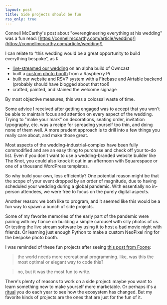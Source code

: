 ```yaml
---
layout: post
title: Side projects should be fun
rss_only: true
---
```

Connell McCarthy's post about "overengineering everything at his wedding" was a fun read: [https://connellmccarthy.com/article/wedding/](https://connellmccarthy.com/article/wedding/)

I can relate to “this wedding would be a great opportunity to build everything bespoke”, as I:

- [live-streamed our wedding](/indieweb-wedding-livestream) on an alpha build of Owncast
- built a [custom photo booth](/photo-booth) from a Raspberry Pi
- built our website and RSVP system with a Firebase and Airtable backend (probably should have blogged about that too!)
- crafted, painted, and stained the welcome signage

By most objective measures, this was a colossal waste of time.

Some advice I received after getting engaged was to accept that you won't be able to maintain focus and attention on every aspect of the wedding. Trying to "make your mark" on decorations, seating order, invitation typography, etc. was a recipe for spreading yourself too thin, and doing none of them well. A more prudent approach is to drill into a few things you really care about, and make those great.

Most aspects of the wedding-industrial-complex have been fully commodified and are an easy thing to purchase and check off your to-do list. Even if you don't want to use a wedding-branded website builder like The Knot, you could also knock it out in an afternoon with Squarespace or one of a thousand WordPress templates.

So why build your own, less efficiently? One potential reason might be that the scope of your event dropped by an order of magnitude, due to having scheduled your wedding during a global pandemic. With essentially no in-person attendees, we were free to focus on the purely digital aspects.

Another reason: we both like to program, and it seemed like this would be a fun way to spawn a bunch of side projects.

Some of my favorite memories of the early part of the pandemic were pairing with my fiance on building a simple carousel with silly photos of us. Or testing the live stream software by using it to host a bad movie night with friends. Or learning just enough Python to make a custom NeoPixel ring for the bespoke photo booth.

I was reminded of these fun projects after seeing [this post from Foone](https://digipres.club/@foone/112339899135647678):

> the world needs more recreational programming.
> like, was this the most optimal or elegant way to code this?

> no, but it was the most fun to write.

There's plenty of reasons to work on a side project: maybe you want to learn something new to make yourself more marketable. Or perhaps it's a [ritual](neverending-side-project/) you do each year to see how the ecosystem has changed. But my favorite kinds of projects are the ones that are just for the fun of it.
